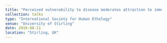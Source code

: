 ```yaml
---
title: "Perceived vulnerability to disease moderates attraction to immunologically similar scent"
collection: talks
type: "International Society for Human Ethology"
venue: "University of Stirling"
date: 2016-08-11
location: "Stirling, UK"
---
```

